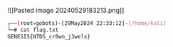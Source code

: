 ![[Pasted image 20240529183213.png]]
```bash
┌──(root💀gobots)-[29May2024 22:33:12]-[/home/kali]
└─# cat flag.txt                                                
GENESIS{NTDS_cr0wn_j3wels}          
```